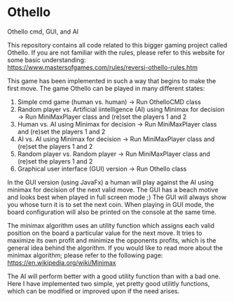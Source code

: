 # Othello
Othello cmd, GUI, and AI

This repository contains all code related to this bigger gaming project called Othello. If you are not familiar with the rules, please refer to this website for some basic understanding: https://www.mastersofgames.com/rules/reversi-othello-rules.htm

This game has been implemented in such a way that begins to make the first move. The game Othello can be played in many different states:
1. Simple cmd game (human vs. human) -> Run OthelloCMD class
2. Random player vs. Artificial iintelligence (AI) using Minimax for decision -> Run MiniMaxPlayer class and (re)set the players 1 and 2
3. Human vs. AI using Minimax for decision -> Run MiniMaxPlayer class and (re)set the players 1 and 2
4. AI vs. AI using Minimax for decision -> Run MiniMaxPlayer class and (re)set the players 1 and 2
5. Random player vs. Random player -> Run MiniMaxPlayer class and (re)set the players 1 and 2
6. Graphical user interface (GUI) version -> Run Othello class

In the GUI version (using JavaFx) a human will play against the AI using minimax for decision of the next valid move. The GUI has a beach motive and looks best when played in full screen mode ;)  The GUI will always show you whose turn it is to set the next coin. When playing in GUI mode, the board configuration will also be printed on the console at the same time. 

The minimax algorithm uses an utility function which assigns each valid position on the board a particular value for the next move. It tries to maximize its own profit and minimize the opponents profits, which is the general idea behind the algorithm. If you would like to read more about the minimax algorithm; please refer to the following page: 
https://en.wikipedia.org/wiki/Minimax

The AI will perform better with a good utility function than with a bad one. Here I have implemented two simple, yet pretty good utilitly functions, which can be modified or improved upon if the need arises.

 
